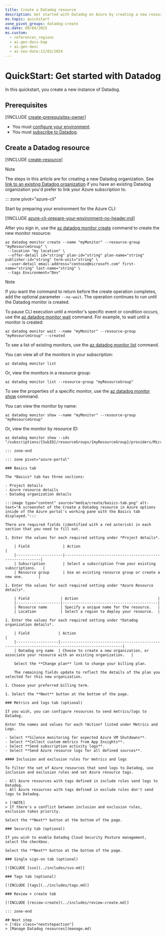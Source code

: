 ```yaml
---
title: Create a Datadog resource
description: Get started with Datadog on Azure by creating a new resource, configuring metrics and logs, and setting up single sign-on through Microsoft Entra ID.
ms.topic: quickstart
zone_pivot_groups: datadog-create
ms.date: 09/04/2025
ms.custom:
  - references_regions
  - ai-gen-docs-bap
  - ai-gen-desc
  - ai-seo-date:12/03/2024
---
```


# QuickStart: Get started with Datadog

In this quickstart, you create a new instance of Datadog. 

## Prerequisites

[!INCLUDE [create-prerequisites-owner](../includes/create-prerequisites-owner.md)]
- You must [configure your environment](prerequisites.md).
- You must [subscribe to Datadog](overview.md#subscribe-to-datadog).

## Create a Datadog resource

[!INCLUDE [create-resource](../includes/create-resource.md)]

> [!NOTE] 
> The steps in this article are for creating a new Datadog organization.  See [link to an existing Datadog organization](link-to-existing-organization.md) if you have an existing Datadog organization you'd prefer to link your Azure subscription to.

::: zone pivot="azure-cli"

Start by preparing your environment for the Azure CLI:

[!INCLUDE [azure-cli-prepare-your-environment-no-header.md](~/reusable-content/azure-cli/azure-cli-prepare-your-environment-no-header.md)]

After you sign in, use the [az datadog monitor create](/cli/azure/datadog/monitor#az-datadog-monitor-create) command to create the new monitor resource:

```azurecli
az datadog monitor create --name "myMonitor" --resource-group "myResourceGroup" \
 --location "my location" \ 
 --offer-detail id="string" plan-id="string" plan-name="string" publisher-id="string" term-unit="string" \ 
 --user-detail email-address="contoso@microsoft.com" first-name="string" last-name="string" \ 
 --tags Environment="Dev" 
```

> [!NOTE]
> If you want the command to return before the create operation completes, add the optional parameter `--no-wait`. The operation continues to run until the Datadog monitor is created.

To pause CLI execution until a monitor's specific event or condition occurs, use the [az datadog monitor wait](/cli/azure/datadog/monitor#az-datadog-monitor-wait) command. For example, to wait until a monitor is created:

```azurecli
az datadog monitor wait --name "myMonitor" --resource-group "myResourceGroup" --created
```

To see a list of existing monitors, use the [az datadog monitor list](/cli/azure/datadog/monitor#az-datadog-monitor-list) command.

You can view all of the monitors in your subscription:

```azurecli
az datadog monitor list
```

Or, view the monitors in a resource group:

```azurecli
az datadog monitor list --resource-group "myResourceGroup"
```

To see the properties of a specific monitor, use the [az datadog monitor show](/cli/azure/datadog/monitor#az-datadog-monitor-show) command.

You can view the monitor by name:

```azurecli
az datadog monitor show --name "myMonitor" --resource-group "myResourceGroup"
```

Or, view the monitor by resource ID:

```azurecli
az datadog monitor show --ids "/subscriptions/{SubID}/resourceGroups/{myResourceGroup}/providers/Microsoft.Datadog/monitors/{myMonitor}"

::: zone-end

::: zone pivot="azure-portal"

### Basics tab

The *Basics* tab has three sections:

- Project details
- Azure resource details
- Datadog organization details
 
:::image type="content" source="media/create/basics-tab.png" alt-text="A screenshot of the Create a Datadog resource in Azure options inside of the Azure portal's working pane with the Basics tab displayed.":::

There are required fields (identified with a red asterisk) in each section that you need to fill out.

1. Enter the values for each required setting under *Project details*.

    | Field               | Action                                                    |
    |---------------------|-----------------------------------------------------------|
    | Subscription        | Select a subscription from your existing subscriptions.   |
    | Resource group      | Use an existing resource group or create a new one.       |

1. Enter the values for each required setting under *Azure Resource details*.

    | Field              | Action                                    |
    |--------------------|-------------------------------------------|
    | Resource name      | Specify a unique name for the resource.   |
    | Location           | Select a region to deploy your resource.  |

1. Enter the values for each required setting under *Datadog organization details*.

    | Field             | Action                                                                                           |
    |-------------------|--------------------------------------------------------------------------------------------------|
    | Datadog org name  | Choose to create a new organization, or associate your resource with an existing organization.   | 

    Select the **Change plan** link to change your billing plan.

    The remaining fields update to reflect the details of the plan you selected for this new organization.

1. Choose your preferred billing term. 

1. Select the **Next** button at the bottom of the page.

### Metrics and logs tab (optional)

If you wish, you can configure resources to send metrics/logs to Datadog.

Enter the names and values for each *Action* listed under Metrics and Logs.

- Select **Silence monitoring for expected Azure VM Shutdowns**.
- Select **Collect custom metrics from App Insights**.
- Select **Send subscription activity logs**.
- Select **Send Azure resource logs for all defined sources**.

#### Inclusion and exclusion rules for metrics and logs

To filter the set of Azure resources that send logs to Datadog, use inclusion and exclusion rules and set Azure resource tags.

- All Azure resources with tags defined in include rules send logs to Datadog.
- All Azure resources with tags defined in exclude rules don't send logs to Datadog.

> [!NOTE]
> If there's a conflict between inclusion and exclusion rules, exclusion takes priority.

Select the **Next** button at the bottom of the page.

### Security tab (optional)

If you wish to enable Datadog Cloud Security Posture management, select the checkbox.

Select the **Next** button at the bottom of the page.

### Single sign-on tab (optional)

[!INCLUDE [sso](../includes/sso.md)]

### Tags tab (optional)

[!INCLUDE [tags](../includes/tags.md)]

### Review + create tab

[!INCLUDE [review-create](../includes/review-create.md)]

::: zone-end

## Next step
> [!div class="nextstepaction"]
> [Manage Datadog resources](manage.md)

